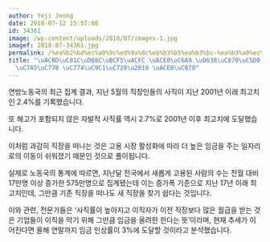 ```yaml
---
author: Yeji Jeong
date: 2018-07-12 15:57:08
id: 34361
image: /wp-content/uploads/2018/07/images-1.jpg
imagef: 2018-07-34361.jpg
permalink: /%ea%b2%bd%ec%a0%9c%ed%9a%8c%eb%b3%b5%ea%b3%bc-%ea%b3%a0%ec%9a%a9-%ed%98%b8%ec%a1%b0%ec%97%90-%ec%a7%81%ec%9e%a5%ec%9d%b8-%ec%9d%b4%ec%a7%81%ec%9c%a8-%ea%b3%a0%ec%a1%b0/
title: "\uACBD\uC81C\uD68C\uBCF5\uACFC \uACE0\uC6A9 \uD638\uC870\uC5D0 \u2018\uC9C1\
  \uC7A5\uC778 \uC774\uC9C1\uC728\u2019 \uACE0\uC870"
---
```


연방노동국의 최근 집계 결과, 지난 5월의 직장인들의 사직이 지난 2001년 이래 최고치인 2.4%를 기록했습니다.

또 해고가 포함되지 않은 자발적 사직률 역시 2.7%로 2001년 이후 최고치에 도달했습니다.

이처럼 과감히 직장을 떠나는 것은 고용 시장 활성화에 따라 더 높은 임금을 주는 일자리로의 이동이 쉬워졌기 때문인 것으로 풀이됩니다.

실제로 노동국의 통계에 따르면, 지난달 전국에서 새롭게 고용된 사람의 수는 전월 대비 17만명 이상 증가한 575만명으로 집계됐는데 이는 증가폭 기준으로 지난 17년 이래 최고치인데, 그만큼 기존 직장을 떠나도 새 직장을 찾기 쉽다는 것입니다.

이와 관련, 전문가들은 ‘사직률이 높아지고 이직자가 이전 직장보다 많은 월급을 받는 것은 기업들이 이직을 막기 위해 그만큼 임금을 올려한 한다는 뜻’이라며, 현재 추세가 이어진다면 올해 연말까지 임금 인상률이 3%에 도달할 것이라고 분석했습니다.
